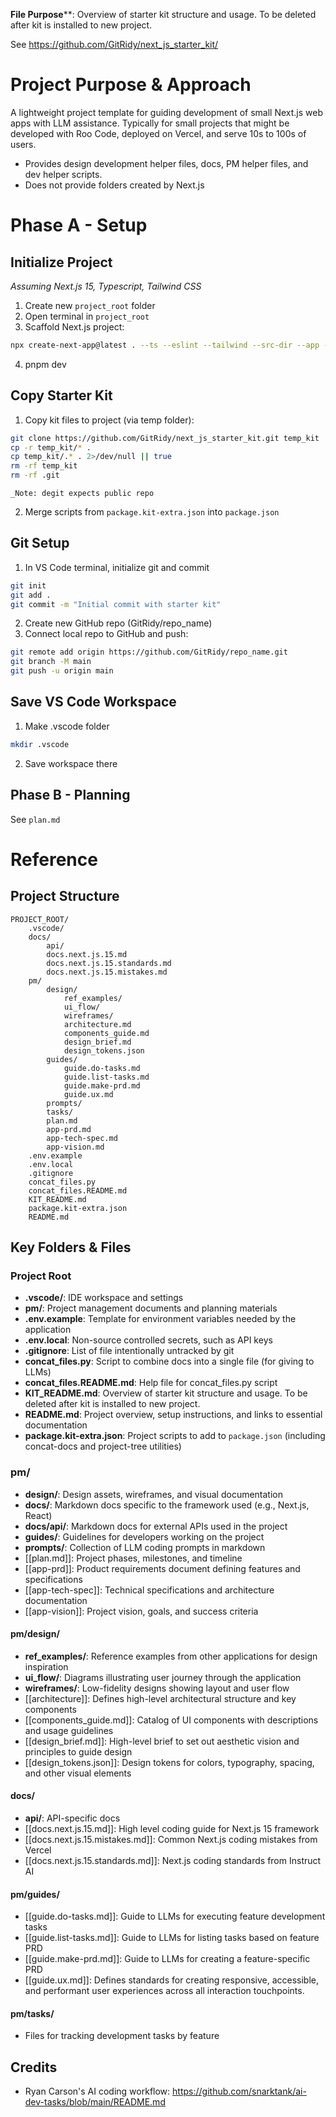 **File Purpose****: Overview of starter kit structure and usage. To be deleted after kit is installed to new project.

See https://github.com/GitRidy/next_js_starter_kit/


# Project Purpose & Approach

A lightweight project template for guiding development of small Next.js web apps with LLM assistance. Typically for small projects that might be developed with Roo Code, deployed on Vercel, and serve 10s to 100s of users.

- Provides design development helper files, docs, PM helper files, and dev helper scripts.
- Does not provide folders created by Next.js


# Phase A - Setup

## Initialize Project
_Assuming Next.js 15, Typescript, Tailwind CSS_

1. Create new `project_root` folder
2. Open terminal in `project_root`
3. Scaffold Next.js project:

```bash
npx create-next-app@latest . --ts --eslint --tailwind --src-dir --app --use-pnpm --import-alias "@/*"
```

4. pnpm dev


## Copy Starter Kit

1. Copy kit files to project (via temp folder):

```bash
git clone https://github.com/GitRidy/next_js_starter_kit.git temp_kit
cp -r temp_kit/* .
cp temp_kit/.* . 2>/dev/null || true
rm -rf temp_kit
rm -rf .git
```

    _Note: degit expects public repo

2. Merge scripts from `package.kit-extra.json` into `package.json`

## Git Setup

1. In VS Code terminal, initialize git and commit

```bash
git init
git add .
git commit -m "Initial commit with starter kit"
```

2. Create new GitHub repo (GitRidy/repo_name)
3. Connect local repo to GitHub and push:

```bash
git remote add origin https://github.com/GitRidy/repo_name.git
git branch -M main
git push -u origin main
```

## Save VS Code Workspace

1. Make .vscode folder

```bash
mkdir .vscode
```

2. Save workspace there

## Phase B - Planning

See `plan.md`


# Reference

## Project Structure

```structure
PROJECT_ROOT/
	.vscode/
	docs/
		api/
		docs.next.js.15.md
		docs.next.js.15.standards.md
		docs.next.js.15.mistakes.md
	pm/
		design/
			ref_examples/
			ui_flow/		
			wireframes/
			architecture.md
			components_guide.md
			design_brief.md
			design_tokens.json
		guides/
			guide.do-tasks.md
			guide.list-tasks.md
			guide.make-prd.md
			guide.ux.md
		prompts/
		tasks/
		plan.md
		app-prd.md
		app-tech-spec.md
		app-vision.md
	.env.example
	.env.local
	.gitignore
	concat_files.py
	concat_files.README.md
	KIT_README.md
	package.kit-extra.json
	README.md
```


## Key Folders & Files

### Project Root

- **.vscode/**: IDE workspace and settings
- **pm/**: Project management documents and planning materials
- **.env.example**: Template for environment variables needed by the application
- **.env.local**: Non-source controlled secrets, such as API keys
- **.gitignore**: List of file intentionally untracked by git
- **concat_files.py**: Script to combine docs into a single file (for giving to LLMs)
- **concat_files.README.md**: Help file for concat_files.py script
- **KIT_README.md**: Overview of starter kit structure and usage. To be deleted after kit is installed to new project.
- **README.md**: Project overview, setup instructions, and links to essential documentation
- **package.kit-extra.json**: Project scripts to add to `package.json` (including concat-docs and project-tree utilities)

### pm/

- **design/**: Design assets, wireframes, and visual documentation
- **docs/**: Markdown docs specific to the framework used (e.g., Next.js, React)
- **docs/api/**: Markdown docs for external APIs used in the project
- **guides/**: Guidelines for developers working on the project
- **prompts/**: Collection of LLM coding prompts in markdown
- [[plan.md]]: Project phases, milestones, and timeline
- [[app-prd]]: Product requirements document defining features and specifications
- [[app-tech-spec]]: Technical specifications and architecture documentation
- [[app-vision]]: Project vision, goals, and success criteria

#### pm/design/

- **ref_examples/**: Reference examples from other applications for design inspiration
- **ui_flow/**: Diagrams illustrating user journey through the application
- **wireframes/**: Low-fidelity designs showing layout and user flow
- [[architecture]]: Defines high-level architectural structure and key components
- [[components_guide.md]]: Catalog of UI components with descriptions and usage guidelines
- [[design_brief.md]]: High-level brief to set out aesthetic vision and principles to guide design
- [[design_tokens.json]]: Design tokens for colors, typography, spacing, and other visual elements

#### docs/
- **api/**: API-specific docs
- [[docs.next.js.15.md]]: High level coding guide for Next.js 15 framework
- [[docs.next.js.15.mistakes.md]]: Common Next.js coding mistakes from Vercel
- [[docs.next.js.15.standards.md]]: Next.js coding standards from Instruct AI

#### pm/guides/

- [[guide.do-tasks.md]]: Guide to LLMs for executing feature development tasks
- [[guide.list-tasks.md]]: Guide to LLMs for listing tasks based on feature PRD
- [[guide.make-prd.md]]: Guide to LLMs for creating a feature-specific PRD
- [[guide.ux.md]]: Defines standards for creating responsive, accessible, and performant user experiences across all interaction touchpoints.

#### pm/tasks/

- Files for tracking development tasks by feature


## Credits

- Ryan Carson's AI coding workflow: https://github.com/snarktank/ai-dev-tasks/blob/main/README.md
